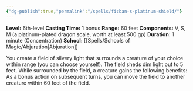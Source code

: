```yaml
---
{"dg-publish":true,"permalink":"/spells/fizban-s-platinum-shield/"}
---
```


**Level:** 6th-level
**Casting Time:** 1 bonus
**Range:** 60 feet
**Components:** V, S, M (a platinum-plated dragon scale, worth at least 500 gp)
**Duration:** 1 minute (Concentration)
**School:** [[Spells/Schools of Magic/Abjuration\|Abjuration]]

You create a field of silvery light that surrounds a creature of your choice within range (you can choose yourself). The field sheds dim light out to 5 feet. While surrounded by the field, a creature gains the following benefits:
As a bonus action on subsequent turns, you can move the field to another creature within 60 feet of the field.